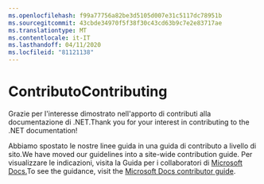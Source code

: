 ```yaml
---
ms.openlocfilehash: f99a77756a82be3d5105d007e31c5117dc78951b
ms.sourcegitcommit: 43cbde34970f5f38f30c43cd63b9c7e2e83717ae
ms.translationtype: MT
ms.contentlocale: it-IT
ms.lasthandoff: 04/11/2020
ms.locfileid: "81121138"
---
```

# <a name="contributing"></a><span data-ttu-id="c5d40-101">Contributo</span><span class="sxs-lookup"><span data-stu-id="c5d40-101">Contributing</span></span>

<span data-ttu-id="c5d40-102">Grazie per l'interesse dimostrato nell'apporto di contributi alla documentazione di .NET.</span><span class="sxs-lookup"><span data-stu-id="c5d40-102">Thank you for your interest in contributing to the .NET documentation!</span></span>

<span data-ttu-id="c5d40-103">Abbiamo spostato le nostre linee guida in una guida di contributo a livello di sito.</span><span class="sxs-lookup"><span data-stu-id="c5d40-103">We have moved our guidelines into a site-wide contribution guide.</span></span> <span data-ttu-id="c5d40-104">Per visualizzare le indicazioni, visita la Guida per i collaboratori di [Microsoft Docs.](https://docs.microsoft.com/contribute/dotnet/dotnet-contribute)</span><span class="sxs-lookup"><span data-stu-id="c5d40-104">To see the guidance, visit the [Microsoft Docs contributor guide](https://docs.microsoft.com/contribute/dotnet/dotnet-contribute).</span></span>
